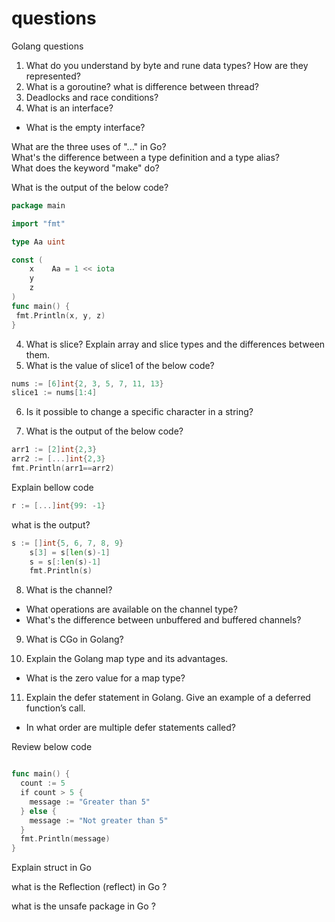 # questions
Golang questions

1. What do you understand by byte and rune data types? How are they represented?
2. What is a goroutine? what is difference between thread?
3. Deadlocks and race conditions?
4. What is an interface?  
 - What is the empty interface?

What are the three uses of "..." in Go?  
What's the difference between a type definition and a type alias?  
What does the keyword "make" do?  

What is the output of the below code?

```Go
package main  

import "fmt"  

type Aa uint

const (
	x    Aa = 1 << iota 
	y                      
	z                                    
)
func main() {  
 fmt.Println(x, y, z)  
}
```
4. What is slice? Explain array and slice types and the differences between them.  
5. What is the value of slice1 of the below code?  
```Go
nums := [6]int{2, 3, 5, 7, 11, 13}
slice1 := nums[1:4]
```

6. Is it possible to change a specific character in a string?

7. What is the output of the below code?
```Go
arr1 := [2]int{2,3}
arr2 := [...]int{2,3}
fmt.Println(arr1==arr2)
```

Explain bellow code
```Go
r := [...]int{99: -1}
```

what is the output?
```Go
s := []int{5, 6, 7, 8, 9}
	s[3] = s[len(s)-1]
	s = s[:len(s)-1]
	fmt.Println(s)
 ```

8. What is the channel? 
- What operations are available on the channel type?
- What's the difference between unbuffered and buffered channels? 

9. What is CGo in Golang?

10. Explain the Golang map type and its advantages.
- What is the zero value for a map type?

11. Explain the defer statement in Golang. Give an example of a deferred function’s call.
 - In what order are multiple defer statements called?

Review below code
```Go

func main() {
  count := 5
  if count > 5 {
    message := "Greater than 5"
  } else {
    message := "Not greater than 5"
  }
  fmt.Println(message)
}
```

Explain struct in Go


what is the Reflection (reflect) in Go ?

what is the unsafe package in Go ?
